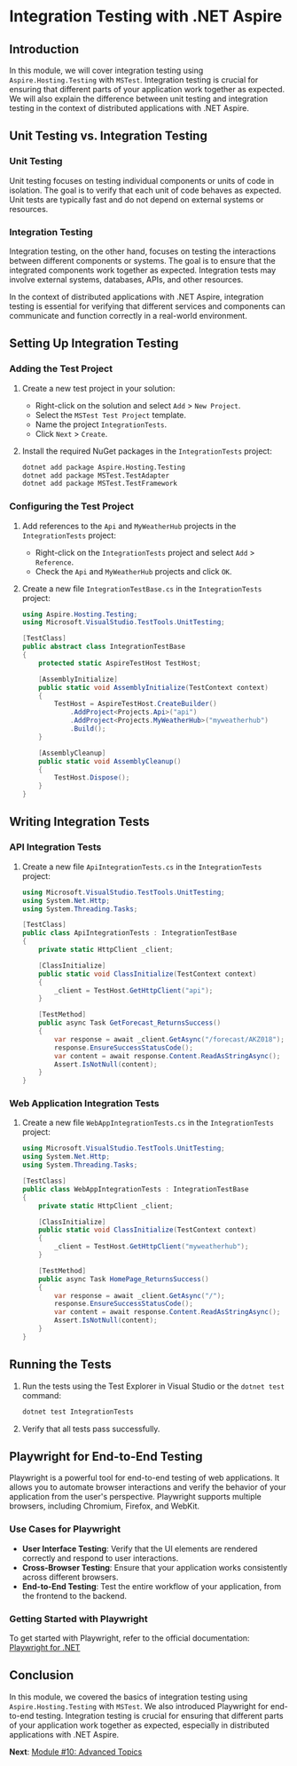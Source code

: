 # Integration Testing with .NET Aspire

## Introduction

In this module, we will cover integration testing using `Aspire.Hosting.Testing` with `MSTest`. Integration testing is crucial for ensuring that different parts of your application work together as expected. We will also explain the difference between unit testing and integration testing in the context of distributed applications with .NET Aspire.

## Unit Testing vs. Integration Testing

### Unit Testing

Unit testing focuses on testing individual components or units of code in isolation. The goal is to verify that each unit of code behaves as expected. Unit tests are typically fast and do not depend on external systems or resources.

### Integration Testing

Integration testing, on the other hand, focuses on testing the interactions between different components or systems. The goal is to ensure that the integrated components work together as expected. Integration tests may involve external systems, databases, APIs, and other resources.

In the context of distributed applications with .NET Aspire, integration testing is essential for verifying that different services and components can communicate and function correctly in a real-world environment.

## Setting Up Integration Testing

### Adding the Test Project

1. Create a new test project in your solution:
   - Right-click on the solution and select `Add` > `New Project`.
   - Select the `MSTest Test Project` template.
   - Name the project `IntegrationTests`.
   - Click `Next` > `Create`.

2. Install the required NuGet packages in the `IntegrationTests` project:

   ```bash
   dotnet add package Aspire.Hosting.Testing
   dotnet add package MSTest.TestAdapter
   dotnet add package MSTest.TestFramework
   ```

### Configuring the Test Project

1. Add references to the `Api` and `MyWeatherHub` projects in the `IntegrationTests` project:
   - Right-click on the `IntegrationTests` project and select `Add` > `Reference`.
   - Check the `Api` and `MyWeatherHub` projects and click `OK`.

2. Create a new file `IntegrationTestBase.cs` in the `IntegrationTests` project:

   ```csharp
   using Aspire.Hosting.Testing;
   using Microsoft.VisualStudio.TestTools.UnitTesting;

   [TestClass]
   public abstract class IntegrationTestBase
   {
       protected static AspireTestHost TestHost;

       [AssemblyInitialize]
       public static void AssemblyInitialize(TestContext context)
       {
           TestHost = AspireTestHost.CreateBuilder()
               .AddProject<Projects.Api>("api")
               .AddProject<Projects.MyWeatherHub>("myweatherhub")
               .Build();
       }

       [AssemblyCleanup]
       public static void AssemblyCleanup()
       {
           TestHost.Dispose();
       }
   }
   ```

## Writing Integration Tests

### API Integration Tests

1. Create a new file `ApiIntegrationTests.cs` in the `IntegrationTests` project:

   ```csharp
   using Microsoft.VisualStudio.TestTools.UnitTesting;
   using System.Net.Http;
   using System.Threading.Tasks;

   [TestClass]
   public class ApiIntegrationTests : IntegrationTestBase
   {
       private static HttpClient _client;

       [ClassInitialize]
       public static void ClassInitialize(TestContext context)
       {
           _client = TestHost.GetHttpClient("api");
       }

       [TestMethod]
       public async Task GetForecast_ReturnsSuccess()
       {
           var response = await _client.GetAsync("/forecast/AKZ018");
           response.EnsureSuccessStatusCode();
           var content = await response.Content.ReadAsStringAsync();
           Assert.IsNotNull(content);
       }
   }
   ```

### Web Application Integration Tests

1. Create a new file `WebAppIntegrationTests.cs` in the `IntegrationTests` project:

   ```csharp
   using Microsoft.VisualStudio.TestTools.UnitTesting;
   using System.Net.Http;
   using System.Threading.Tasks;

   [TestClass]
   public class WebAppIntegrationTests : IntegrationTestBase
   {
       private static HttpClient _client;

       [ClassInitialize]
       public static void ClassInitialize(TestContext context)
       {
           _client = TestHost.GetHttpClient("myweatherhub");
       }

       [TestMethod]
       public async Task HomePage_ReturnsSuccess()
       {
           var response = await _client.GetAsync("/");
           response.EnsureSuccessStatusCode();
           var content = await response.Content.ReadAsStringAsync();
           Assert.IsNotNull(content);
       }
   }
   ```

## Running the Tests

1. Run the tests using the Test Explorer in Visual Studio or the `dotnet test` command:

   ```bash
   dotnet test IntegrationTests
   ```

2. Verify that all tests pass successfully.

## Playwright for End-to-End Testing

Playwright is a powerful tool for end-to-end testing of web applications. It allows you to automate browser interactions and verify the behavior of your application from the user's perspective. Playwright supports multiple browsers, including Chromium, Firefox, and WebKit.

### Use Cases for Playwright

- **User Interface Testing**: Verify that the UI elements are rendered correctly and respond to user interactions.
- **Cross-Browser Testing**: Ensure that your application works consistently across different browsers.
- **End-to-End Testing**: Test the entire workflow of your application, from the frontend to the backend.

### Getting Started with Playwright

To get started with Playwright, refer to the official documentation: [Playwright for .NET](https://playwright.dev/dotnet/)

## Conclusion

In this module, we covered the basics of integration testing using `Aspire.Hosting.Testing` with `MSTest`. We also introduced Playwright for end-to-end testing. Integration testing is crucial for ensuring that different parts of your application work together as expected, especially in distributed applications with .NET Aspire.

**Next**: [Module #10: Advanced Topics](10-advanced-topics.md)
